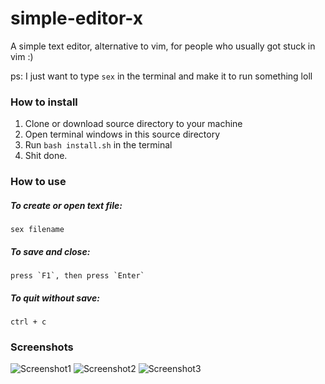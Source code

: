 # simple-editor-x

A simple text editor, alternative to vim, for people who usually got stuck in vim :)

ps: I just want to type `sex` in the terminal and make it to run something loll

### How to install

1. Clone or download source directory to your machine
2. Open terminal windows in this source directory
3. Run `bash install.sh` in the terminal
4. Shit done.

### How to use

##### To create or open text file:
~~~~
sex filename
~~~~

##### To save and close:
~~~~
press `F1`, then press `Enter`
~~~~

##### To quit without save:
~~~~
ctrl + c
~~~~

### Screenshots
![Screenshot1](https://lh3.googleusercontent.com/yAQVQPRVzr7rj9b7NfYM52gUgkV816mQ5W-54Kn0M826Ah4Kywqafi6DWxFXhUOOTM44wTG9HhSpYMH_SBlwwb0-ojH8mQAoBepEQWLHe9ed4pf8FuWWBl2fVXM6jNQ3gvibYAhLoAJQt4Jv9KVBXyuszpR40OdTw846lBb4IehX-GaXZYdcm0os-r11mGQVVeWkrsMh8U66vsNYLdpkIus32fMwQr4SFQDU79N_6ODtVQNyEJRx4IyF_8Lio4AiRDfGVrKEacK5FAVbsnIcLd3SsYEzxK9FES3ol_cvspPG4UEnfBCHKw2mTDo0PsZ1DyKywL1YXqDMsq8Ce5uYGgvGH6__Rupw0uvmmRsSRQnh47lfHZyeg12pUjihp07l9mZfZmhHPgEytpf2T-sjvZJ5SBIMIgrWsQ3QWGSKICGqJhY--yCDUll95LohnvYzd_scVM8ZOcGvFhDhr5ns_peQVY6YDQKVnhEwzUXT-xsqsoaqTtB5BAmQUXY0_yvz5CxXJP-ggBPSaoaYPkbNSBVCdq9wm-ClE5Q2CQhFApI740DPnTOf_6xNtSSWnu6Li5br8_XPqqXJWARyU9lpocNASoQc-Nuj8Ao0eofU_bN5Ttu6nksjTQy5DU6y1eNmyWPbobMhAHs3bfzye205yWfQipPYwStN=w1648-h790-no)
![Screenshot2](https://lh3.googleusercontent.com/Bs_eblIlEzT4TjBT8Nt9trE-XraU7jRyWbJTE-fC-wbN7vY29XQm8djbg24hR_3ttfiP7AeSjCmfndPxfjzjqJsi5B4Jg28rDJ0R0RfcXwBVMeW237jaGCNT91Ohy7A5GDZjAZ4QpS93LJfY4boeqoAOuEEEJ3B_aoCaPydAxyh9qdA9Y0-U99hsDSdhqhWigNKOvYb4rlPuuGRUIuORYzbfWeUdkjgguhGPryieQ667qH2mUWMGe0P-X9y_gHp2Mta5CwrusLUvUBtNfmaXlF-8wbUfvVF4EPBLmjXcsv01_ZfsxhXs1RVM5Lk2e87xZqJT3x_rlEL6rkiVpBzu2YxuBhAvs2qSGMgUVezG5YsQ3_kUIWEk00U9tQHqAve5gktj4D60kHp1xkCRyoh3vyWyCfDPJ5UGPF8S-quUS0Iqo1yY4WJ47wcyJWvOmzkxI8S8OhnwfSWzLjTxTASaKfCIXY9PJQcBu96ACj8wZ_KLETGIfu_gNTqRixB-JH9hZ_JwlXGvMKtrvilo6aKJFHZF5-xa27fPGWx8_Pg7eMZN3znKF7eTwWeNw8wdyCviqXmr1DGo_x08ghjMTYuZ0WwpBmnk6OJD76lJizH1cP6qoMsuPnn1C8XDRYMwYojIKksjk-cB0CpwtWXK4HgNx2a41l9-Q0iE=w828-h661-no)
![Screenshot3](https://lh3.googleusercontent.com/z3U7M8tCwuHaT_2URgKG1ygjVkmXb-EpFt9xzn6MSWVtDe1Ivx-Io6PZx8VF4qchjSr1lOlFCZ3PGqVTdff8tcUTM12ZI5BIodGfk91_H1PJm8aGQ1tPcqxvzkRdiNLZpa9MSfl2hYfhIOjQ6GLYuN43Y7VEc6x7nxiA9AHn5t3XqUt4n4MKB_IDcpQSCP_qoKOwd49JscSA1tqivoRuXSiU60Tce1ADbjZqX4hBlum497IWrBuBbkodKdMJzrWu5He5Y_Wazu1owbYrhLuXjtl7cJnsiXI37SYd2V-Ag8BXfHY8_hxuOgJdDzuTitbuNOGJuInzmY0E9F02XW8la_x5UGT1mvftYWmF4AgZbDPrp0ENvPINKy0mqeGPpUdeTA1XhCKAgO0YQdz5mTWgwI-IogeFvMFUUqsOEwrd5EeqgueweeimqtgMVx-sziDKADHbQasViNhjhNUW7JUrKhdTF1oJXwXOw39A6Vd-Fgq1TvZC2oqOyyYEy0JVAdBSCi8tLXGE3hZfKdDsQ39RNByrJhlwHEmwaMOokSaawER7ajoTH5mo9lFN3dLs7jyoLEQLJLcLIde6I990b3qCv3Fvm1WlexpVrbEvHBOsvdqKZk_cBBecIb8FHx7DAQAjrXgHNRovQyElR788fJr2hsDeU7NhHkpz=w1570-h1250-no)